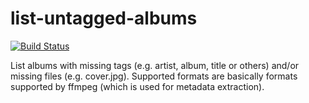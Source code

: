 # list-untagged-albums

[![Build Status](https://travis-ci.org/obruchez/list-untagged-albums.svg?branch=master)](https://travis-ci.org/obruchez/list-untagged-albums)

List albums with missing tags (e.g. artist, album, title or others) and/or missing files (e.g. cover.jpg). Supported formats are basically formats supported by ffmpeg (which is used for metadata extraction).